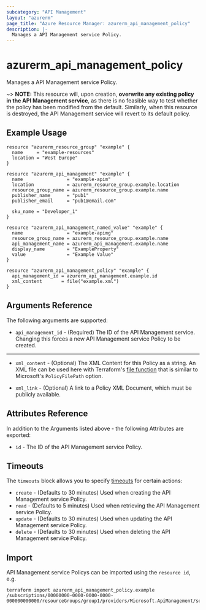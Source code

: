 ```yaml
---
subcategory: "API Management"
layout: "azurerm"
page_title: "Azure Resource Manager: azurerm_api_management_policy"
description: |-
  Manages a API Management service Policy.
---
```


# azurerm_api_management_policy

Manages a API Management service Policy.

~> **NOTE:** This resource will, upon creation, **overwrite any existing policy in the API Management service**, as there is no feasible way to test whether the policy has been modified from the default. Similarly, when this resource is destroyed, the API Management service will revert to its default policy.

## Example Usage

```hcl
resource "azurerm_resource_group" "example" {
  name     = "example-resources"
  location = "West Europe"
}

resource "azurerm_api_management" "example" {
  name                = "example-apim"
  location            = azurerm_resource_group.example.location
  resource_group_name = azurerm_resource_group.example.name
  publisher_name      = "pub1"
  publisher_email     = "pub1@email.com"

  sku_name = "Developer_1"
}

resource "azurerm_api_management_named_value" "example" {
  name                = "example-apimg"
  resource_group_name = azurerm_resource_group.example.name
  api_management_name = azurerm_api_management.example.name
  display_name        = "ExampleProperty"
  value               = "Example Value"
}

resource "azurerm_api_management_policy" "example" {
  api_management_id = azurerm_api_management.example.id
  xml_content       = file("example.xml")
}
```

## Arguments Reference

The following arguments are supported:

* `api_management_id` - (Required) The ID of the API Management service. Changing this forces a new API Management service Policy to be created.

---

* `xml_content` - (Optional) The XML Content for this Policy as a string. An XML file can be used here with Terraform's [file function](https://www.terraform.io/docs/configuration/functions/file.html) that is similar to Microsoft's `PolicyFilePath` option.

* `xml_link` - (Optional) A link to a Policy XML Document, which must be publicly available.

## Attributes Reference

In addition to the Arguments listed above - the following Attributes are exported:

* `id` - The ID of the API Management service Policy.

## Timeouts

The `timeouts` block allows you to specify [timeouts](https://www.terraform.io/language/resources/syntax#operation-timeouts) for certain actions:

* `create` - (Defaults to 30 minutes) Used when creating the API Management service Policy.
* `read` - (Defaults to 5 minutes) Used when retrieving the API Management service Policy.
* `update` - (Defaults to 30 minutes) Used when updating the API Management service Policy.
* `delete` - (Defaults to 30 minutes) Used when deleting the API Management service Policy.

## Import

API Management service Policys can be imported using the `resource id`, e.g.

```shell
terraform import azurerm_api_management_policy.example /subscriptions/00000000-0000-0000-0000-000000000000/resourceGroups/group1/providers/Microsoft.ApiManagement/service/instance1/policies/policy
```
